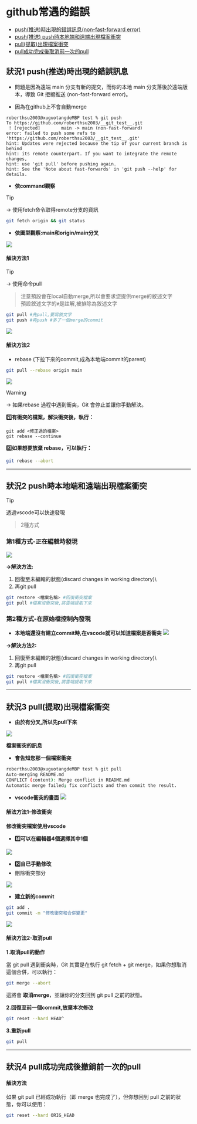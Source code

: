 # github常遇的錯誤
- [push(推送)時出現的錯誤訊息(non-fast-forward error)](#狀況1)
- [push(推送) push時本地端和遠端出現檔案衝突](#狀況2)
- [pull(提取)出現檔案衝突](#狀況3)
- [pull成功完成後取消前一次的pull](#狀況4)

<a name="狀況1"></a>
## 狀況1 push(推送)時出現的錯誤訊息

- 問題是因為遠端 main 分支有新的提交，而你的本地 main 分支落後於遠端版本，導致 Git 拒絕推送 (non-fast-forward error)。

- 因為在github上不會自動merge

```
roberthsu2003@xuguotangdeMBP test % git push
To https://github.com/roberthsu2003/__git_test__.git
 ! [rejected]        main -> main (non-fast-forward)
error: failed to push some refs to 'https://github.com/roberthsu2003/__git_test__.git'
hint: Updates were rejected because the tip of your current branch is behind
hint: its remote counterpart. If you want to integrate the remote changes,
hint: use 'git pull' before pushing again.
hint: See the 'Note about fast-forwards' in 'git push --help' for details.
```

- **依command觀察**

> [!TIP]
> → 使用fetch命令取得remote分支的資訊


```bash
git fetch origin && git status
```

- **依圖型觀察:main和origin/main分叉**

![](./images/pic1.png)

#### 解決方法1

> [!TIP]
> → 使用命令pull
>> 注意預設會在local自動merge,所以會要求您提供merge的敘述文字\
>> 預設敘述文字的`#`是註解,被排除為敘述文字

```bash
git pull #先pull,要寫敘文字
git push #再push #多了一個merge的commit
```

![](./images/pic2.png)


####  解決方法2
- rebase (下拉下來的commit,成為本地端commit的parent)

```bash 
git pull --rebase origin main
```


![](./images/pic3.png)

> [!WARNING]
> → 如果rebase 過程中遇到衝突，Git 會停止並讓你手動解決。

**1️⃣有衝突的檔案，解決衝突後，執行：**

```base
git add <修正過的檔案>
git rebase --continue
```


**2️⃣如果想要放棄 rebase，可以執行：**

```bash
git rebase --abort
```

---

<a name="狀況2"></a>
##  狀況2 push時本地端和遠端出現檔案衝突

> [!TIP]
> 透過vscode可以快速發現
>> 2種方式


### 第1種方式-正在編輯時發現

![](./images/pic8.png)




**→解決方法:**
1. 回復至未編輯的狀態(discard changes in working directory)\
2. 再git pull

```bash
git restore <檔案名稱> #回復衝突檔案
git pull #檔案沒衝突後,將雲端提取下來
```

### 第2種方式-在原始檔控制內發現
- **本地端還沒有建立commit時,在vscode就可以知道檔案是否衝突**
![](./images/pic4.png)

**→解決方法2:**
1. 回復至未編輯的狀態(discard changes in working directory)\
2. 再git pull

```bash
git restore <檔案名稱> #回復衝突檔案
git pull #檔案沒衝突後,將雲端提取下來
```

---

<a name="狀況3"></a>

##  狀況3 pull(提取)出現檔案衝突

- **由於有分叉,所以先pull下來**

![](./images/pic5.png)

**檔案衝突的訊息**

- **會告知您那一個檔案衝突**

```bash
roberthsu2003@xuguotangdeMBP test % git pull
Auto-merging README.md
CONFLICT (content): Merge conflict in README.md
Automatic merge failed; fix conflicts and then commit the result.
```

- **vscode衝突的畫面**
![](./images/pic6.png)

#### 解法方法1-修改衝突

**修改衝突檔案使用vscode**

- **1️⃣可以在編輯器4個選擇其中1個**

![](./images/pic9.png)

- **2️⃣自已手動修改**
- 刪除衝突部分

![](./images/pic10.png)

- **建立新的commit**

```bash
git add .
git commit -m "修改衝突和合併變更"
```

![](./images/pic7.png)

#### 解決方法2-取消pull

**1.取消pull的動作**

當 git pull 遇到衝突時，Git 其實是在執行 git fetch + git merge，如果你想取消這個合併，可以執行：

```bash
git merge --abort
```

這將會 **取消merge**，並讓你的分支回到 git pull 之前的狀態。

**2.回復至前一個commit,放棄本次修改**

```bash
git reset --hard HEAD^
```

**3.重新pull**

```bash
git pull
```

---

<a name="狀況4"></a>
## 狀況4 pull成功完成後撤銷前一次的pull

#### 解決方法

如果 git pull 已經成功執行（即 merge 也完成了），但你想回到 pull 之前的狀態，你可以使用：

```bash
git reset --hard ORIG_HEAD
```





